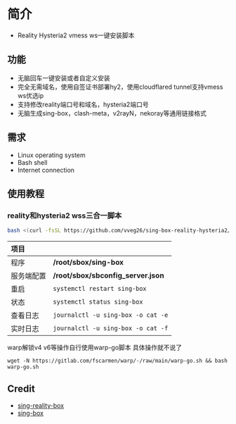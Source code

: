 # 简介
- Reality Hysteria2 vmess ws一键安装脚本
  
## 功能

- 无脑回车一键安装或者自定义安装
- 完全无需域名，使用自签证书部署hy2，使用cloudflared tunnel支持vmess ws优选ip
- 支持修改reality端口号和域名，hysteria2端口号
- 无脑生成sing-box，clash-meta，v2rayN，nekoray等通用链接格式

## 需求

- Linux operating system
- Bash shell
- Internet connection

## 使用教程

### reality和hysteria2 wss三合一脚本
```bash
bash <(curl -fsSL https://github.com/vveg26/sing-box-reality-hysteria2/raw/main/reality_hy2_ws.sh)
```


|项目||
|:--|:--|
|程序|**/root/sbox/sing-box**|
|服务端配置|**/root/sbox/sbconfig_server.json**|
|重启|`systemctl restart sing-box`|
|状态|`systemctl status sing-box`|
|查看日志|`journalctl -u sing-box -o cat -e`|
|实时日志|`journalctl -u sing-box -o cat -f`|

warp解锁v4 v6等操作自行使用warp-go脚本
具体操作就不说了
```
wget -N https://gitlab.com/fscarmen/warp/-/raw/main/warp-go.sh && bash warp-go.sh
```

## Credit
- [sing-reality-box](https://github.com/deathline94/sing-REALITY-Box)
- [sing-box](https://github.com/SagerNet/sing-box)
